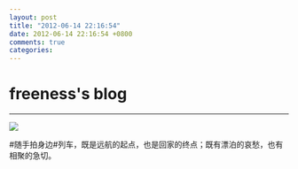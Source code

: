 ```yaml
---
layout: post
title: "2012-06-14 22:16:54"
date: 2012-06-14 22:16:54 +0800
comments: true
categories: 
---
```


# freeness's blog

----------

![](http://okqmqrbgo.bkt.clouddn.com/201206142216541.jpg)

>
\#随手拍身边\#列车，既是远航的起点，也是回家的终点；既有漂泊的哀愁，也有相聚的急切。
